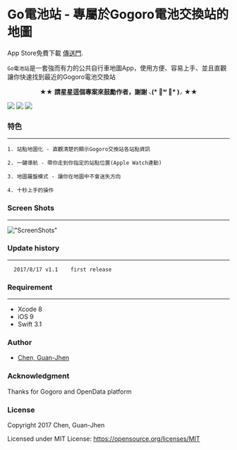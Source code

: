 # Go電池站 - 專屬於Gogoro電池交換站的地圖

App Store免費下載 [傳送門](https://goo.gl/oT9ymK). <p>
`Go電池站`是一套強而有力的公共自行車地圖App，使用方便、容易上手、並且直觀讓你快速找到最近的Gogoro電池交換站
<p align="center" >★★ <b>請星星這個專案來鼓勵作者，謝謝 ⸜(* ॑꒳ ॑* )⸝</b> ★★</p>

<nobr><img src="https://img.shields.io/badge/platform-ios-lightgrey.svg">
<img src="http://img.shields.io/badge/License-MIT-green.svg?style=flat">
<img src="https://img.shields.io/badge/Swift-3.0-orange.svg?style=flat"></nobr>



### 特色
-----------
	1. 站點地圖化 - 直觀清楚的顯示Gogoro交換站各站點資訊
	
	2. 一鍵導航 - 帶你走到你指定的站點位置(Apple Watch連動)
	
	3. 地圖羅盤模式 - 讓你在地圖中不會迷失方向
	
    4. 十秒上手的操作

### Screen Shots
-----------
!["ScreenShots"](https://.gif)

### Update history
-----------
      2017/8/17 v1.1    first release
                       

### Requirement
-----------

- Xcode 8
- iOS 9
- Swift 3.1


### Author
* [Chen, Guan-Jhen](https://goo.gl/USI7g5)

### Acknowledgment
 Thanks for Gogoro and OpenData platform
 
### License

Copyright 2017 Chen, Guan-Jhen

Licensed under MIT License: https://opensource.org/licenses/MIT
